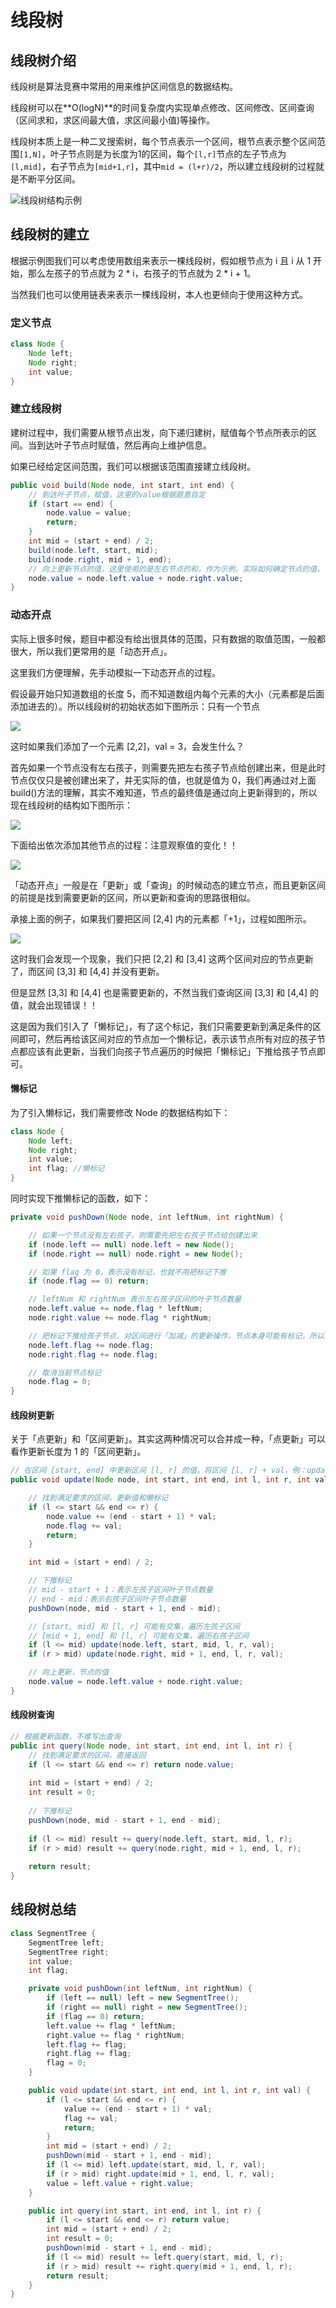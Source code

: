# 线段树

## 线段树介绍

线段树是算法竞赛中常用的用来维护区间信息的数据结构。

线段树可以在**O(logN)**的时间复杂度内实现单点修改、区间修改、区间查询（区间求和，求区间最大值，求区间最小值)等操作。

线段树本质上是一种二叉搜索树，每个节点表示一个区间，根节点表示整个区间范围`[1,N]`，叶子节点则是为长度为1的区间，每个`[l,r]`节点的左子节点为`[l,mid]`，右子节点为`[mid+1,r]`，其中`mid = (l+r)/2`，所以建立线段树的过程就是不断平分区间。

![线段树结构示例](./pic/线段树-结构示例.svg)



## 线段树的建立

根据示例图我们可以考虑使用数组来表示一棵线段树，假如根节点为 i 且 i 从 1 开始，那么左孩子的节点就为 2 * i，右孩子的节点就为 2 * i + 1。

当然我们也可以使用链表来表示一棵线段树，本人也更倾向于使用这种方式。

### 定义节点

``` java
class Node {
    Node left;
    Node right;
    int value;
}
```

### 建立线段树

建树过程中，我们需要从根节点出发，向下递归建树，赋值每个节点所表示的区间。当到达叶子节点时赋值，然后再向上维护信息。

如果已经给定区间范围，我们可以根据该范围直接建立线段树。

``` java
public void build(Node node, int start, int end) {
    // 到达叶子节点，赋值，这里的value根据题意自定
    if (start == end) {
        node.value = value;
        return;
    }
    int mid = (start + end) / 2;
    build(node.left, start, mid);
    build(node.right, mid + 1, end);
    // 向上更新节点的值，这里使用的是左右节点的和，作为示例，实际如何确定节点的值，请根据题意确定
    node.value = node.left.value + node.right.value;
}
```

### 动态开点

实际上很多时候，题目中都没有给出很具体的范围，只有数据的取值范围，一般都很大，所以我们更常用的是「动态开点」。

这里我们方便理解，先手动模拟一下动态开点的过程。

假设最开始只知道数组的长度 5，而不知道数组内每个元素的大小（元素都是后面添加进去的）。所以线段树的初始状态如下图所示：只有一个节点

![](./pic/线段树-模拟1.svg)

这时如果我们添加了一个元素 [2,2]，val = 3，会发生什么？

首先如果一个节点没有左右孩子，则需要先把左右孩子节点给创建出来，但是此时节点仅仅只是被创建出来了，并无实际的值，也就是值为 0，我们再通过对上面build()方法的理解，其实不难知道，节点的最终值是通过向上更新得到的，所以现在线段树的结构如下图所示：

![](./pic/线段树-模拟2.svg)



下面给出依次添加其他节点的过程：注意观察值的变化！！

![](./pic/线段树-模拟3.svg)

「动态开点」一般是在「更新」或「查询」的时候动态的建立节点，而且更新区间的前提是找到需要更新的区间，所以更新和查询的思路很相似。

承接上面的例子，如果我们要把区间 [2,4] 内的元素都「+1」，过程如图所示。

![](./pic/线段树-模拟4.svg)



这时我们会发现一个现象，我们只把 [2,2] 和 [3,4] 这两个区间对应的节点更新了，而区间 [3,3] 和 [4,4] 并没有更新。

但是显然 [3,3] 和 [4,4] 也是需要更新的，不然当我们查询区间 [3,3] 和 [4,4] 的值，就会出现错误！！

这是因为我们引入了「懒标记」，有了这个标记，我们只需要更新到满足条件的区间即可，然后再给该区间对应的节点加一个懒标记，表示该节点所有对应的孩子节点都应该有此更新，当我们向孩子节点遍历的时候把「懒标记」下推给孩子节点即可。



#### 懒标记

为了引入懒标记，我们需要修改 Node 的数据结构如下：

``` java
class Node {
    Node left;
    Node right;
    int value;
    int flag; //懒标记
}
```

同时实现下推懒标记的函数，如下：

``` java
private void pushDown(Node node, int leftNum, int rightNum) {

    // 如果一个节点没有左右孩子，则需要先把左右孩子节点给创建出来
    if (node.left == null) node.left = new Node();
    if (node.right == null) node.right = new Node();

    // 如果 flag 为 0，表示没有标记，也就不用把标记下推
    if (node.flag == 0) return;

    // leftNum 和 rightNum 表示左右孩子区间的叶子节点数量
    node.left.value += node.flag * leftNum;
    node.right.value += node.flag * rightNum;

    // 把标记下推给孩子节点，对区间进行「加减」的更新操作，节点本身可能有标记，所以懒标记需要累加，而不是覆盖
    node.left.flag += node.flag;
    node.right.flag += node.flag;

    // 取消当前节点标记
    node.flag = 0;
}
```



#### 线段树更新

关于「点更新」和「区间更新」。其实这两种情况可以合并成一种，「点更新」可以看作更新长度为 1 的「区间更新」。

``` java
// 在区间 [start, end] 中更新区间 [l, r] 的值，将区间 [l, r] + val，例：update(root, 0, 4, 2, 4, 1)
public void update(Node node, int start, int end, int l, int r, int val) {

    // 找到满足要求的区间，更新值和懒标记
    if (l <= start && end <= r) {
        node.value += (end - start + 1) * val;
        node.flag += val;
        return;
    }

    int mid = (start + end) / 2;

    // 下推标记
    // mid - start + 1：表示左孩子区间叶子节点数量
    // end - mid：表示右孩子区间叶子节点数量
    pushDown(node, mid - start + 1, end - mid);

    // [start, mid] 和 [l, r] 可能有交集，遍历左孩子区间
    // [mid + 1, end] 和 [l, r] 可能有交集，遍历右孩子区间
    if (l <= mid) update(node.left, start, mid, l, r, val);
    if (r > mid) update(node.right, mid + 1, end, l, r, val);

    // 向上更新，节点的值
    node.value = node.left.value + node.right.value;
}
```



#### 线段树查询

``` java
// 根据更新函数，不难写出查询
public int query(Node node, int start, int end, int l, int r) {
    // 找到满足要求的区间，直接返回
    if (l <= start && end <= r) return node.value;
    
    int mid = (start + end) / 2;
    int result = 0;
    
    // 下推标记
    pushDown(node, mid - start + 1, end - mid);
    
    if (l <= mid) result += query(node.left, start, mid, l, r);
    if (r > mid) result += query(node.right, mid + 1, end, l, r);
    
    return result;
}
```



## 线段树总结

``` java
class SegmentTree {
    SegmentTree left;
    SegmentTree right;
    int value;
    int flag;

    private void pushDown(int leftNum, int rightNum) {
        if (left == null) left = new SegmentTree();
        if (right == null) right = new SegmentTree();
        if (flag == 0) return;
        left.value += flag * leftNum;
        right.value += flag * rightNum;
        left.flag += flag;
        right.flag += flag;
        flag = 0;
    }

    public void update(int start, int end, int l, int r, int val) {
        if (l <= start && end <= r) {
            value += (end - start + 1) * val;
            flag += val;
            return;
        }
        int mid = (start + end) / 2;
        pushDown(mid - start + 1, end - mid);
        if (l <= mid) left.update(start, mid, l, r, val);
        if (r > mid) right.update(mid + 1, end, l, r, val);
        value = left.value + right.value;
    }

    public int query(int start, int end, int l, int r) {
        if (l <= start && end <= r) return value;
        int mid = (start + end) / 2;
        int result = 0;
        pushDown(mid - start + 1, end - mid);
        if (l <= mid) result += left.query(start, mid, l, r);
        if (r > mid) result += right.query(mid + 1, end, l, r);
        return result;
    }
}
```

